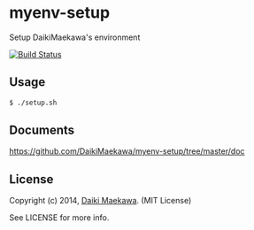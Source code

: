 # myenv-setup

Setup DaikiMaekawa's environment

[![Build Status](https://travis-ci.org/DaikiMaekawa/myenv-setup.svg?branch=master)](https://travis-ci.org/DaikiMaekawa/myenv-setup)
## Usage

```sh
$ ./setup.sh
```

## Documents

https://github.com/DaikiMaekawa/myenv-setup/tree/master/doc

## License

Copyright (c) 2014, [Daiki Maekawa](http://daikimaekawa.strikingly.com/). (MIT License)

See LICENSE for more info.
